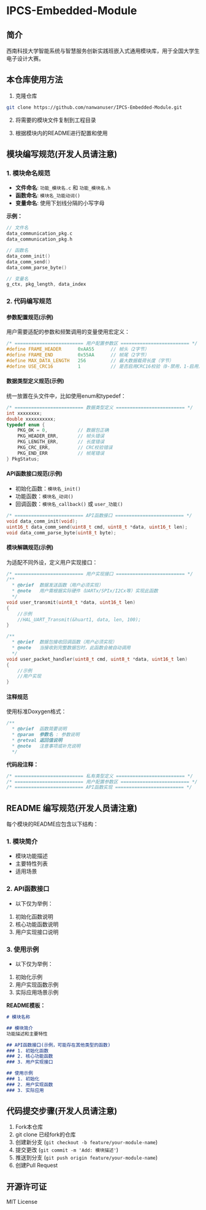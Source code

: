 # IPCS-Embedded-Module

## 简介

西南科技大学智能系统与智慧服务创新实践班嵌入式通用模块库，用于全国大学生电子设计大赛。

## 本仓库使用方法

1. 克隆仓库
```bash
git clone https://github.com/nanwanuser/IPCS-Embedded-Module.git
```

2. 将需要的模块文件复制到工程目录

3. 根据模块内的README进行配置和使用

## 模块编写规范(开发人员请注意)

### 1. 模块命名规范

- **文件命名**: `功能_模块名.c` 和 `功能_模块名.h`
- **函数命名**: `模块名_功能动词()`
- **变量命名**: 使用下划线分隔的小写字母

**示例：**
```c
// 文件名
data_communication_pkg.c
data_communication_pkg.h

// 函数名
data_comm_init()
data_comm_send()
data_comm_parse_byte()

// 变量名
g_ctx, pkg_length, data_index
```

### 2. 代码编写规范

#### 参数配置规范(示例)
用户需要适配的参数和频繁调用的变量使用宏定义：

```c
/* ========================= 用户配置参数区 ========================= */
#define FRAME_HEADER      0xAA55      // 帧头（2字节）
#define FRAME_END         0x55AA      // 帧尾（2字节）
#define MAX_DATA_LENGTH   256         // 最大数据载荷长度（字节）
#define USE_CRC16         1           // 是否启用CRC16校验（0-禁用，1-启用）
```

#### 数据类型定义规范(示例)
统一放置在头文件中，比如使用enum和typedef：

```c
/* ========================= 数据类型定义 ========================= */
int xxxxxxxx;
double xxxxxxxxxx;
typedef enum {
    PKG_OK = 0,           // 数据包正确
    PKG_HEADER_ERR,       // 帧头错误
    PKG_LENGTH_ERR,       // 长度错误
    PKG_CRC_ERR,          // CRC校验错误
    PKG_END_ERR           // 帧尾错误
} PkgStatus;
```

#### API函数接口规范(示例)
- 初始化函数：`模块名_init()`
- 功能函数：`模块名_动词()`
- 回调函数：`模块名_callback()` 或 `user_功能()`

```c
/* ========================= API函数接口 ========================= */
void data_comm_init(void);
uint16_t data_comm_send(uint8_t cmd, uint8_t *data, uint16_t len);
void data_comm_parse_byte(uint8_t byte);
```

#### 模块解耦规范(示例)
为适配不同外设，定义用户实现接口：

```c
/* ========================= 用户实现接口 ========================= */
/**
  * @brief  数据发送函数（用户必须实现）
  * @note   用户需根据实际硬件（UARTx/SPIx/I2Cx等）实现此函数
  */
void user_transmit(uint8_t *data, uint16_t len)
{   
    //示例
    //HAL_UART_Transmit(&huart1, data, len, 100);
}

/**
  * @brief  数据包接收回调函数（用户必须实现）
  * @note   当接收到完整数据包时，此函数会被自动调用
  */
void user_packet_handler(uint8_t cmd, uint8_t *data, uint16_t len)
{
    //示例
    //用户实现
}
```

#### 注释规范
使用标准Doxygen格式：

```c
/**
  * @brief  函数简要说明
  * @param  参数名 : 参数说明
  * @retval 返回值说明
  * @note   注意事项或补充说明
  */
```

**代码段注释：**
```c
/* ========================= 私有类型定义 ========================= */
/* ========================= 用户配置参数区 ========================= */
/* ========================= API函数实现 ========================= */
```

## README 编写规范(开发人员请注意)

每个模块的README应包含以下结构：

### 1. 模块简介
- 模块功能描述
- 主要特性列表
- 适用场景

### 2. API函数接口
- 以下仅为举例：
1. 初始化函数说明
2. 核心功能函数说明
3. 用户实现接口说明

### 3. 使用示例
- 以下仅为举例：
1. 初始化示例
2. 用户实现函数示例  
3. 实际应用场景示例

**README模板：**
```markdown
# 模块名称

## 模块简介
功能描述和主要特性

## API函数接口(示例，可能存在其他类型的函数)
### 1. 初始化函数
### 2. 核心功能函数
### 3. 用户实现接口

## 使用示例
### 1. 初始化
### 2. 用户实现函数
### 3. 实际应用
```

## 代码提交步骤(开发人员请注意)
1. Fork本仓库
2. git clone 已经fork的仓库
3. 创建新分支 (`git checkout -b feature/your-module-name`)
4. 提交更改 (`git commit -m 'Add: 模块描述'`)
5. 推送到分支 (`git push origin feature/your-module-name`)
6. 创建Pull Request

## 开源许可证

MIT License